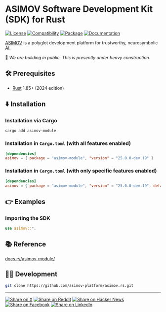 # ASIMOV Software Development Kit (SDK) for Rust

[![License](https://img.shields.io/badge/license-Public%20Domain-blue.svg)](https://unlicense.org)
[![Compatibility](https://img.shields.io/badge/rust-1.85%2B-blue)](https://blog.rust-lang.org/2025/02/20/Rust-1.85.0/)
[![Package](https://img.shields.io/crates/v/asimov-module)](https://crates.io/crates/asimov-module)
[![Documentation](https://docs.rs/asimov-module/badge.svg)](https://docs.rs/asimov-module/)

[ASIMOV] is a polyglot development platform for trustworthy, neurosymbolic AI.

🚧 _We are building in public. This is presently under heavy construction._

## 🛠️ Prerequisites

- [Rust](https://rust-lang.org) 1.85+ (2024 edition)

## ⬇️ Installation

### Installation via Cargo

```bash
cargo add asimov-module
```

### Installation in `Cargo.toml` (with all features enabled)

```toml
[dependencies]
asimov = { package = "asimov-module", "version" = "25.0.0-dev.19" }
```

### Installation in `Cargo.toml` (with only specific features enabled)

```toml
[dependencies]
asimov = { package = "asimov-module", "version" = "25.0.0-dev.19", default-features = false, features = ["tracing"] }
```

## 👉 Examples

### Importing the SDK

```rust
use asimov::*;
```

## 📚 Reference

[docs.rs/asimov-module/](https://docs.rs/asimov-module/)

## 👨‍💻 Development

```bash
git clone https://github.com/asimov-platform/asimov.rs.git
```

---

[![Share on X](https://img.shields.io/badge/share%20on-x-03A9F4?logo=x)](https://x.com/intent/post?url=https://github.com/asimov-platform/asimov.rs&text=ASIMOV%20Software%20Development%20Kit%20%28SDK%29%20for%20Rust)
[![Share on Reddit](https://img.shields.io/badge/share%20on-reddit-red?logo=reddit)](https://reddit.com/submit?url=https://github.com/asimov-platform/asimov.rs&title=ASIMOV%20Software%20Development%20Kit%20%28SDK%29%20for%20Rust)
[![Share on Hacker News](https://img.shields.io/badge/share%20on-hn-orange?logo=ycombinator)](https://news.ycombinator.com/submitlink?u=https://github.com/asimov-platform/asimov.rs&t=ASIMOV%20Software%20Development%20Kit%20%28SDK%29%20for%20Rust)
[![Share on Facebook](https://img.shields.io/badge/share%20on-fb-1976D2?logo=facebook)](https://www.facebook.com/sharer/sharer.php?u=https://github.com/asimov-platform/asimov.rs)
[![Share on LinkedIn](https://img.shields.io/badge/share%20on-linkedin-3949AB?logo=linkedin)](https://www.linkedin.com/sharing/share-offsite/?url=https://github.com/asimov-platform/asimov.rs)

[ASIMOV]: https://asimov.sh
